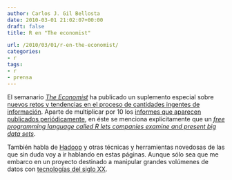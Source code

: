```yaml
---
author: Carlos J. Gil Bellosta
date: 2010-03-01 21:02:07+00:00
draft: false
title: R en "The economist"

url: /2010/03/01/r-en-the-economist/
categories:
- r
tags:
- r
- prensa
---
```


El semanario [_The Economist_](http://www.economist.com) ha publicado un suplemento especial sobre[ nuevos retos y tendencias en el proceso de cantidades ingentes de información](http://www.economist.com/surveys/displaystory.cfm?story_id=15557443). Aparte de multiplicar por 10 los [informes que aparecen publicados periódicamente](http://www2.sims.berkeley.edu/research/projects/how-much-info-2003/), en éste se menciona explícitamente que un [_free programming language called R lets companies examine and present big data sets_](http://www.economist.com/specialreports/displaystory.cfm?story_id=15557465).

También habla de [Hadoop](http://hadoop.apache.org/) y otras técnicas y herramientas novedosas de las que sin duda voy a ir hablando en estas páginas. Aunque sólo sea que me embarco en un proyecto destinado a manipular grandes volúmenes de datos con [tecnologías del siglo XX](http://en.wikipedia.org/wiki/Teradata).
